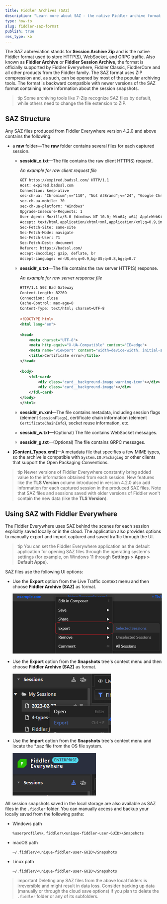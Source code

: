 ```yaml
---
title: Fiddler Archives (SAZ)
description: "Learn more about SAZ - the native Fiddler archive format for saving captured HTTP(S) traffic."
type: how-to
slug: fiddler-saz-format
publish: true
res_type: kb
---
```


The SAZ abbreviation stands for **Session Archive Zip** and is the native Fiddler format used to store HTTP(S), WebSocket, and GRPC traffic. Also known as **Fiddler Archive** or **Fiddler Session Archive**, the format is officially supported by Fiddler Everywhere, Fiddler Classic, FiddlerCore and all other products from the Fiddler family. The SAZ format uses ZIP compression and, as such, can be opened by most of the popular archiving tools. The format is backward compatible with newer versions of the SAZ format containing more information about the session snapshots.

>tip Some archiving tools like 7-Zip recognize SAZ files by default, while others need to change the file extension to ZIP.

## SAZ Structure

Any SAZ files produced from Fiddler Everywhere version 4.2.0 and above contains the following:

* a **raw** folder&mdash;The **raw** folder contains several files for each captured session.

    * **sessid#_c.txt**&mdash;The file contains the raw client HTTP(S) request.

        _An example for raw client request file_
        ```txt
        GET https://expired.badssl.com/ HTTP/1.1
        Host: expired.badssl.com
        Connection: keep-alive
        sec-ch-ua: "Chromium";v="110", "Not A(Brand";v="24", "Google Chrome";v="110"
        sec-ch-ua-mobile: ?0
        sec-ch-ua-platform: "Windows"
        Upgrade-Insecure-Requests: 1
        User-Agent: Mozilla/5.0 (Windows NT 10.0; Win64; x64) AppleWebKit/537.36 (KHTML, like Gecko) Chrome/110.0.0.0 Safari/537.36
        Accept: text/html,application/xhtml+xml,application/xml;q=0.9,image/avif,image/webp,image/apng,*/*;q=0.8,application/signed-exchange;v=b3;q=0.7
        Sec-Fetch-Site: same-site
        Sec-Fetch-Mode: navigate
        Sec-Fetch-User: ?1
        Sec-Fetch-Dest: document
        Referer: https://badssl.com/
        Accept-Encoding: gzip, deflate, br
        Accept-Language: en-US,en;q=0.9,bg-US;q=0.8,bg;q=0.7
        ```

    * **sessid#_s.txt**&mdash;The file contains the raw server HTTP(S) response.

        _An example for raw server response file_
        ```xml
        HTTP/1.1 502 Bad Gateway
        Content-Length: 82269
        Connection: close
        Cache-Control: max-age=0
        Content-Type: text/html; charset=UTF-8

        <!DOCTYPE html>
        <html lang="en">

        <head>
            <meta charset="UTF-8">
            <meta http-equiv="X-UA-Compatible" content="IE=edge">
            <meta name="viewport" content="width=device-width, initial-scale=1.0">
            <title>Certificate error</title>
        </head>

        <body>
            <fdl-card>
                <div class="card__background-image warning-icon"></div>
                <div class="card__background-image"></div>
            </fdl-card>
        </body>
        </html>
        ```

    * **sessid#_m.xml**&mdash;The file contains metadata, including session flags (element `SessionFlags`), certificate chain information (element `CertificateChainInfo`), socket reuse information, etc.

    * **sessid#_w.txt**&mdash;(Optional) The file contains WebSocket messages.

    * **sessid#_g.txt**&mdash;(Optional) The file contains GRPC messages.

* **[Content_Types.xml]**&mdash;A metadata file that specifies a few MIME types, so the archive is compatible with `System.IO.Packaging` or other clients that support the Open Packaging Conventions.

>tip Newer versions of Fiddler Everywhere constantly bring added value to the information obtained from each session. New features like the **TLS Version** column introduced in version 4.2.0 also add information for each captured session in the produced SAZ files. Note that SAZ files and sessions saved with older versions of Fiddler won't contain the new data (like the **TLS Version**).

## Using SAZ with Fiddler Everywhere

The Fiddler Everywhere uses SAZ behind the scenes for each session explicitly saved locally or in the cloud. The application also provides options to manually export and import captured and saved traffic through the UI. 

>tip You can set the Fiddler Everywhere application as the default application for opening SAZ files through the operating system's settings (for example, on Windows 11 through **Settings > Apps > Default Apps**).

 SAZ files use the following UI options:

- Use the **Export** option from the Live Traffic context menu and then choose **Fiddler Archive (SAZ)** as format.

    ![Export SAZ from Live Traffic](../images/kb/saz/saz-export-live-traffic.png)

- Use the **Export** option from the **Snapshots** tree's context menu and then choose **Fiddler Archive (SAZ)** as format.

    ![Export SAZ from the saved Snapshots tree list](../images/kb/saz/saz-export-saved-sessions.png)

- Use the **Import** option from the **Snapshots** tree's context menu and locate the *.saz file from the OS file system.   

    ![Import SAZ into the **Sesssions** list](../images/kb/saz/saz-import-saved-sessions.png)

All session snapshots saved in the local storage are also available as SAZ files in the `.fiddler` folder. You can manually access and backup your locally saved from the following paths:

* Windows path
    ```curl
    %userprofile%\.fiddler\<unique-fiddler-user-GUID>\Snapshots
    ```

* macOS path

    ```curl
    ~/.fiddler/<unique-fiddler-user-GUID>/Snapshots
    ```

* Linux path

    ```curl
    ~/.fiddler/<unique-fiddler-user-GUID>/Snapshots
    ```

>important Deleting any SAZ files from the above local folders is irreversible and might result in data loss. Consider backing up data (manually or through the cloud save options) if you plan to delete the `.fiddler` folder or any of its subfolders.
